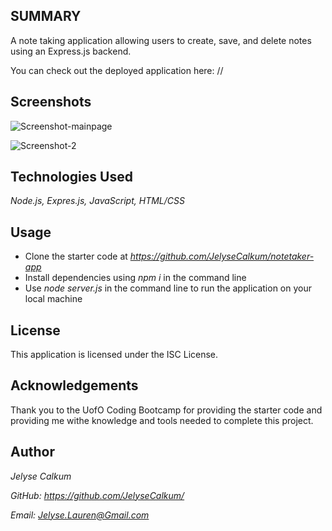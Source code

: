 ##  SUMMARY

A note taking application allowing users to create, save, and delete notes using an Express.js backend.

You can check out the deployed application here: //

## Screenshots

![Screenshot-mainpage](https://user-images.githubusercontent.com/115381607/231253579-e5723d12-2988-4057-9d7e-1544d9db4f50.png)

![Screenshot-2](https://user-images.githubusercontent.com/115381607/231253623-f11803e7-0d99-40ff-ae77-842275d377c6.png)


## Technologies Used

*Node.js, Expres.js, JavaScript, HTML/CSS*

## Usage

- Clone the starter code at *https://github.com/JelyseCalkum/notetaker-app*
- Install dependencies using *npm i* in the command line
- Use *node server.js* in the command line to run the application on your local machine

## License

This application is licensed under the ISC License.

## Acknowledgements

Thank you to the UofO Coding Bootcamp for providing the starter code and providing me withe knowledge and tools needed to complete this project.

## Author

*Jelyse Calkum*

*GitHub: https://github.com/JelyseCalkum/*

*Email: Jelyse.Lauren@Gmail.com* 
